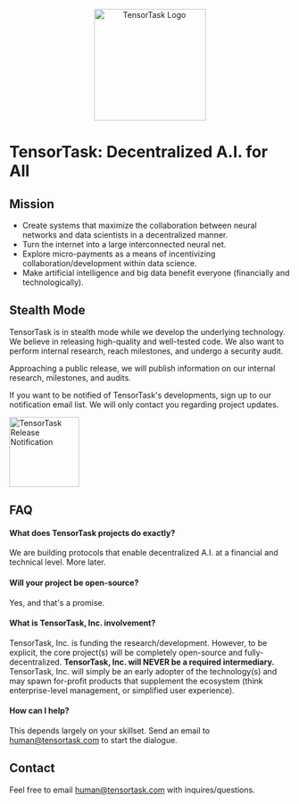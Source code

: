 <p align="center">
<a href="https://tensortask.com">
<img width="200" alt="TensorTask Logo" src="https://storage.googleapis.com/tensortask-static/tensortask_transparent.png">
</a>
</p>

# TensorTask: Decentralized A.I. for All

## Mission
* Create systems that maximize the collaboration between neural networks and data scientists in a decentralized manner.
* Turn the internet into a large interconnected neural net.
* Explore micro-payments as a means of incentivizing collaboration/development within data science.
* Make artificial intelligence and big data benefit everyone (financially and technologically).

## Stealth Mode
TensorTask is in stealth mode while we develop the underlying technology. We believe in releasing high-quality and well-tested code. We also want to perform internal research, reach milestones, and undergo a security audit.

Approaching a public release, we will publish information on our internal research, milestones, and audits.

If you want to be notified of TensorTask's developments, sign up to our notification email list. We will only contact you regarding project updates.

<a href="http://eepurl.com/gaWZPP">
<img width="125" alt="TensorTask Release Notification" src="https://storage.googleapis.com/tensortask-static/signup.png">
</a>

## FAQ

#### What does TensorTask projects do exactly?
We are building protocols that enable decentralized A.I. at a financial and technical level. More later.

#### Will your project be open-source?
Yes, and that's a promise.

#### What is TensorTask, Inc. involvement?
TensorTask, Inc. is funding the research/development. However, to be explicit, the core project(s) will be completely open-source and fully-decentralized. **TensorTask, Inc. will NEVER be a required intermediary.** TensorTask, Inc. will simply be an early adopter of the technology(s) and may spawn for-profit products that supplement the ecosystem (think enterprise-level management, or simplified user experience).

#### How can I help?
This depends largely on your skillset. Send an email to <a href="mailto:human@tensortask.com">human@tensortask.com</a> to start the dialogue.

## Contact
Feel free to email <a href="mailto:human@tensortask.com">human@tensortask.com</a> with inquires/questions.

